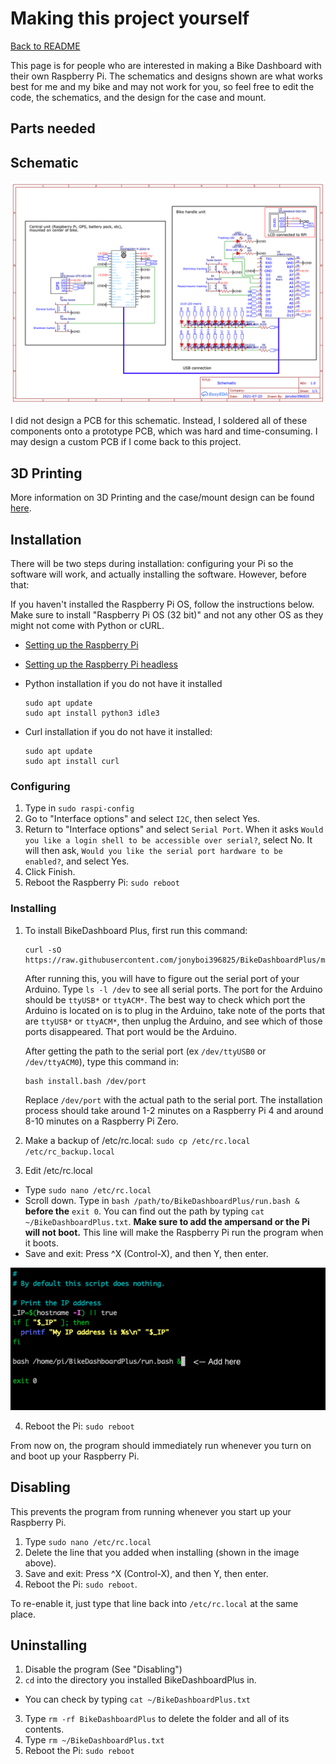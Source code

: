 # Making this project yourself
[Back to README](/README.md)

This page is for people who are interested in making a Bike Dashboard with their own Raspberry Pi. The schematics and designs shown are what works best for me and my bike and may not work for you, so feel free to edit the code, the schematics, and the design for the case and mount. 

## Parts needed

## Schematic
![bd_schematic.png](../img/bd_schematic.png)

I did not design a PCB for this schematic. Instead, I soldered all of these components onto a prototype PCB, which was hard and time-consuming. I may design a custom PCB if I come back to this project.

## 3D Printing

More information on 3D Printing and the case/mount design can be found [here](https://github.com/jonyboi396825/BikeDashboardPlus/tree/master/hardware/models).

## Installation

There will be two steps during installation: configuring your Pi so the software will work, and actually installing the software. However, before that:

If you haven't installed the Raspberry Pi OS, follow the instructions below. Make sure to install "Raspberry Pi OS (32 bit)" and not any other OS as they might not come with Python or cURL.
- [Setting up the Raspberry Pi](https://projects.raspberrypi.org/en/projects/raspberry-pi-setting-up)
- [Setting up the Raspberry Pi headless](https://www.raspberrypi.org/documentation/configuration/wireless/headless.md)

- Python installation if you do not have it installed
  ```
  sudo apt update
  sudo apt install python3 idle3
  ```

- Curl installation if you do not have it installed:
  ```
  sudo apt update
  sudo apt install curl
  ```

### Configuring

1. Type in `sudo raspi-config`
2. Go to "Interface options" and select `I2C`, then select Yes.
3. Return to "Interface options" and select `Serial Port`. When it asks `Would you like a login shell to be accessible over serial?`, select No. It will then ask, `Would you like the serial port hardware to be enabled?`, and select Yes.
4. Click Finish.
5. Reboot the Raspberry Pi: `sudo reboot`

### Installing

1. To install BikeDashboard Plus, first run this command: 
    ```
    curl -sO https://raw.githubusercontent.com/jonyboi396825/BikeDashboardPlus/master/install.bash
    ```

    After running this, you will have to figure out the serial port of your Arduino. Type `ls -l /dev` to see all serial ports. The port for the Arduino should be `ttyUSB*` or `ttyACM*`. The best way to check which port the Arduino is located on is to plug in the Arduino, take note of the ports that are `ttyUSB*` or `ttyACM*`, then unplug the Arduino, and see which of those ports disappeared. That port would be the Arduino.

    After getting the path to the serial port (ex `/dev/ttyUSB0` or `/dev/ttyACM0`), type this command in:
    
    ```
    bash install.bash /dev/port
    ```
    Replace `/dev/port` with the actual path to the serial port. The installation process should take around 1-2 minutes on a Raspberry Pi 4 and around 8-10 minutes on a Raspberry Pi Zero.

2. Make a backup of /etc/rc.local: `sudo cp /etc/rc.local /etc/rc_backup.local`
3. Edit /etc/rc.local
- Type `sudo nano /etc/rc.local`
- Scroll down. Type in `bash /path/to/BikeDashboardPlus/run.bash &` **before the** `exit 0`. You can find out the path by typing `cat ~/BikeDashboardPlus.txt`. **Make sure to add the ampersand or the Pi will not boot.** This line will make the Raspberry Pi run the program when it boots.
- Save and exit: Press ^X (Control-X), and then Y, then enter.

![rc_local_edit.png](../img/rc_local_edit.png)

4. Reboot the Pi: `sudo reboot`

From now on, the program should immediately run whenever you turn on and boot up your Raspberry Pi.

## Disabling
This prevents the program from running whenever you start up your Raspberry Pi.

1. Type `sudo nano /etc/rc.local`
2. Delete the line that you added when installing (shown in the image above).
3. Save and exit: Press ^X (Control-X), and then Y, then enter.
4. Reboot the Pi: `sudo reboot`.

To re-enable it, just type that line back into `/etc/rc.local` at the same place.
    
## Uninstalling

1. Disable the program (See "Disabling")
2. `cd` into the directory you installed BikeDashboardPlus in.
- You can check by typing `cat ~/BikeDashboardPlus.txt`
3. Type `rm -rf BikeDashboardPlus` to delete the folder and all of its contents.
4. Type `rm ~/BikeDashboardPlus.txt`
5. Reboot the Pi: `sudo reboot`
